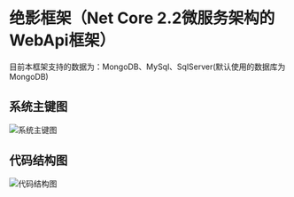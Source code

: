 # 绝影框架（Net Core 2.2微服务架构的WebApi框架）

目前本框架支持的数据为：MongoDB、MySql、SqlServer(默认使用的数据库为MongoDB)

## 系统主键图
![系统主键图](https://github.com/YGeneral/PoJun.Shadow/tree/master/doc/img/SystemComponentDiagram.png)

## 代码结构图
![代码结构图](https://github.com/YGeneral/PoJun.Shadow/tree/master/doc/img/CodeStructuralDiagram.png)
